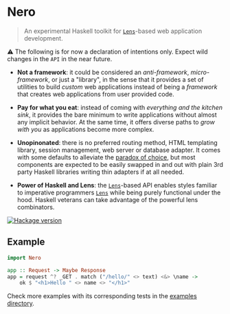 # Nero

> An experimental Haskell toolkit for [`Lens`][lens-home]-based web
> application development.

:warning: The following is for now a declaration of intentions only.
Expect wild changes in the `API` in the near future.

* **Not a framework**: it could be considered an *anti-framework*,
  *micro-framework*, or just a "library", in the sense that it provides a
  set of utilities to build *custom* web applications instead of being a
  *framework* that creates web applications from user provided code.

  <!-- In reality this is more a distinction in intention than in actual
  code-->

* **Pay for what you eat**: instead of coming with *everything and the
  kitchen sink*, it provides the bare minimum to write applications
  without almost any implicit behavior. At the same time, it offers
  diverse paths to *grow with you* as applications become more complex.

  <!-- No monad transformers until they are needed.-->

* **Unopinonated**: there is no preferred routing method, HTML templating
  library, session management, web server or database adapter. It comes with
  some defaults to alleviate the [paradox of
  choice](https://en.wikipedia.org/wiki/The_Paradox_of_Choice), but most
  components are expected to be easily swapped in and out with plain 3rd
  party Haskell libraries writing thin adapters if at all needed.

  <!-- Is pluggable right here? Sounds out of fashion -->

* **Power of Haskell and Lens**: the [`Lens`][lens-home]-based API enables styles
  familiar to imperative programmers [`Lens`][lens-home] while being purely
  functional under the hood. Haskell veterans can take advantage of the
  powerful lens combinators.

[![Hackage version](https://img.shields.io/hackage/v/nero.svg?style=flat)](https://hackage.haskell.org/package/nero)

## Example

```haskell
import Nero

app :: Request -> Maybe Response
app = request ^? _GET . match ("/hello/" <> text) <&> \name ->
    ok $ "<h1>Hello " <> name <> "</h1>"
```

Check more examples with its corresponding tests in the [examples directory](
https://github.com/jdnavarro/nero/tree/master/examples).

[lens-home]: [https://lens.github.io/]

